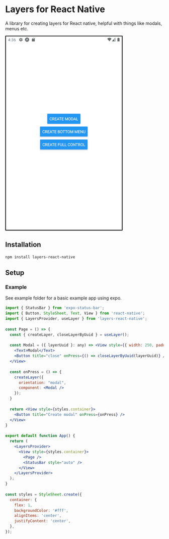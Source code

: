 # Layers for React Native

A library for creating layers for React native, helpful with things like modals, menus etc.

![](assets/layers-react-native.gif)

## Installation

```sh
npm install layers-react-native
```

## Setup

### Example

See example folder for a basic example app using expo.

```jsx
import { StatusBar } from 'expo-status-bar';
import { Button, StyleSheet, Text, View } from 'react-native';
import { LayersProvider, useLayer } from 'layers-react-native';

const Page = () => {
  const { createLayer, closeLayerByUuid } = useLayer();

  const Modal = ({ layerUuid }: any) => <View style={{ width: 250, padding: 12, backgroundColor: "#FFF" }}>
    <Text>Modal</Text>
    <Button title="close" onPress={() => closeLayerByUuid(layerUuid)} />
  </View>

  const onPress = () => {
    createLayer({
      orientation: "modal",
      component: <Modal />
    });
  }

  return <View style={styles.container}>
    <Button title="Create modal" onPress={onPress} />
  </View>
}

export default function App() {
  return (
    <LayersProvider>
      <View style={styles.container}>
        <Page />
        <StatusBar style="auto" />
      </View>
    </LayersProvider>
  );
}

const styles = StyleSheet.create({
  container: {
    flex: 1,
    backgroundColor: '#fff',
    alignItems: 'center',
    justifyContent: 'center',
  },
});
```